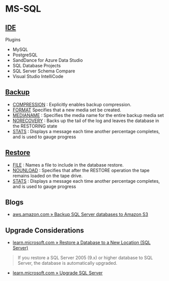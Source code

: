 # MS-SQL

## [IDE](https://learn.microsoft.com/en-us/sql/azure-data-studio/download-azure-data-studio?view=sql-server-ver16&tabs=redhat-install%2Credhat-uninstall#download-azure-data-studio)

Plugins

- MySQL
- PostgreSQL
- SandDance for Azure Data Studio
- SQL Database Projects
- SQL Server Schema Compare
- Visual Studio IntelliCode

## [Backup](https://learn.microsoft.com/en-us/sql/t-sql/statements/backup-transact-sql?view=sql-server-ver16)

- [COMPRESSION](https://learn.microsoft.com/en-us/sql/t-sql/statements/backup-transact-sql?view=sql-server-ver16#compression) : Explicitly enables backup compression.
- [FORMAT](https://learn.microsoft.com/en-us/sql/t-sql/statements/backup-transact-sql?view=sql-server-ver16#-noformat--format-) Specifies that a new media set be created.
- [MEDIANAME](https://learn.microsoft.com/en-us/sql/t-sql/statements/backup-transact-sql?view=sql-server-ver16#medianame---media_name--media_name_variable-) : Specifies the media name for the entire backup media set
- [NORECOVERY](https://learn.microsoft.com/en-us/sql/t-sql/statements/backup-transact-sql?view=sql-server-ver16#-norecovery--standby--undo_file_name-) : Backs up the tail of the log and leaves the database in the RESTORING state
- [STATS](https://learn.microsoft.com/en-us/sql/t-sql/statements/backup-transact-sql?view=sql-server-ver16#stats---percentage-) : Displays a message each time another percentage completes, and is used to gauge progress

## [Restore](https://learn.microsoft.com/en-us/sql/t-sql/statements/restore-statements-arguments-transact-sql?view=sql-server-ver16)

- [FILE](https://learn.microsoft.com/en-us/sql/t-sql/statements/restore-statements-arguments-transact-sql?view=sql-server-ver16#file---logical_file_name_in_backup-logical_file_name_in_backup_var) : Names a file to include in the database restore.
- [NOUNLOAD](https://learn.microsoft.com/en-us/sql/t-sql/statements/restore-statements-arguments-transact-sql?view=sql-server-ver16#-unload--nounload-) : Specifies that after the RESTORE operation the tape remains loaded on the tape drive.
- [STATS](https://learn.microsoft.com/en-us/sql/t-sql/statements/restore-statements-arguments-transact-sql?view=sql-server-ver16#stats---percentage-) : Displays a message each time another percentage completes, and is used to gauge progress


## Blogs

- [aws.amazon.com » Backup SQL Server databases to Amazon S3](https://aws.amazon.com/blogs/modernizing-with-aws/backup-sql-server-to-amazon-s3/)

## Upgrade Considerations

- [learn.microsoft.com » Restore a Database to a New Location (SQL Server)](https://learn.microsoft.com/en-us/sql/relational-databases/backup-restore/restore-a-database-to-a-new-location-sql-server?view=sql-server-ver16)

> If you restore a SQL Server 2005 (9.x) or higher database to SQL Server, the database is automatically upgraded.

- [learn.microsoft.com » Upgrade SQL Server](https://learn.microsoft.com/en-us/sql/database-engine/install-windows/upgrade-sql-server?view=sql-server-ver16)

